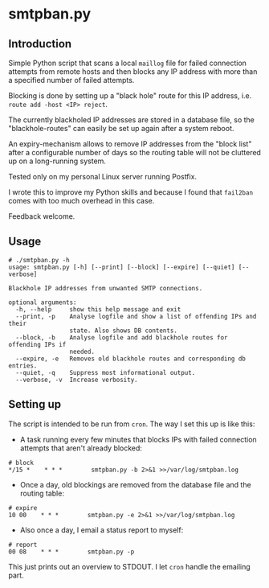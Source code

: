 # smtpban.py

## Introduction

Simple Python script that scans a local `maillog` file for failed connection attempts
from remote hosts and then blocks any IP address with more than a specified number of failed attempts.

Blocking is done by setting up a "black hole" route for this IP address, i.e. `route add -host <IP> reject`.

The currently blackholed IP addresses are stored in a database file, so the "blackhole-routes" can 
easily be set up again after a system reboot.

An expiry-mechanism allows to remove IP addresses from the "block list" after a configurable number of days
so the routing table will not be cluttered up on a long-running system.

Tested only on my personal Linux server running Postfix.

I wrote this to improve my Python skills and because I found that `fail2ban` comes with too much overhead in this case.

Feedback welcome.


## Usage
```
# ./smtpban.py -h
usage: smtpban.py [-h] [--print] [--block] [--expire] [--quiet] [--verbose]

Blackhole IP addresses from unwanted SMTP connections.

optional arguments:
  -h, --help     show this help message and exit
  --print, -p    Analyse logfile and show a list of offending IPs and their
                 state. Also shows DB contents.
  --block, -b    Analyse logfile and add blackhole routes for offending IPs if
                 needed.
  --expire, -e   Removes old blackhole routes and corresponding db entries.
  --quiet, -q    Suppress most informational output.
  --verbose, -v  Increase verbosity.
```

## Setting up

The script is intended to be run from `cron`. The way I set this up is like this:

* A task running every few minutes that blocks IPs with failed connection attempts that aren't already blocked:
```
# block
*/15 *    * * *        smtpban.py -b 2>&1 >>/var/log/smtpban.log
```

* Once a day, old blockings are removed from the database file and the routing table:
```
# expire
10 00    * * *        smtpban.py -e 2>&1 >>/var/log/smtpban.log
```

* Also once a day, I email a status report to myself:
```
# report
00 08    * * *        smtpban.py -p
```
This just prints out an overview to STDOUT. I let `cron` handle the emailing part.
